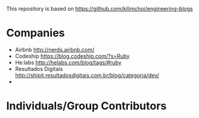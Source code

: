 This repository is based on https://github.com/kilimchoi/engineering-blogs

# Companies

* Airbnb http://nerds.airbnb.com/
* Codeship https://blog.codeship.com/?s=Ruby
* He:labs http://helabs.com/blog/tags/#ruby
* Resultados Digitais http://shipit.resultadosdigitais.com.br/blog/categoria/dev/
* 
# Individuals/Group Contributors
